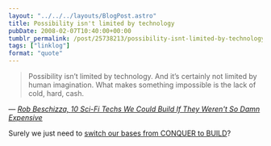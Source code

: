 ```yaml
---
layout: "../../../layouts/BlogPost.astro"
title: Possibility isn't limited by technology
pubDate: 2008-02-07T10:40:00+00:00
tumblr_permalink: /post/25738213/possibility-isnt-limited-by-technology-and-its
tags: ["linklog"]
format: "quote"
---
```


> Possibility isn&rsquo;t limited by technology. And it&rsquo;s certainly not limited by human imagination. What makes something impossible is the lack of cold, hard, cash.

— <cite>[Rob Beschizza, _10 Sci-Fi Techs We Could Build If They Weren't So Damn Expensive_](https://www.wired.com/2008/01/10-sci-fi-techs/)</cite>

Surely we just need to <a href="http://www.firaxis.com/games/game_detail.php?gameid=7">switch our bases from CONQUER to BUILD</a>?
